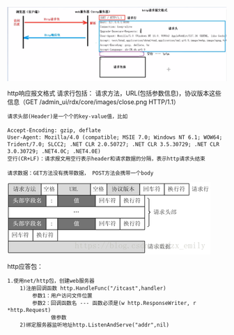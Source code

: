 ![img.png](img/http报文格式0.png)


http响应报文格式
    请求行包括： 请求方法，URL(包括参数信息)，协议版本这些信息（GET /admin_ui/rdx/core/images/close.png HTTP/1.1）
    
    请求头部(Header)是一个个的key-value值，比如
    
    Accept-Encoding: gzip, deflate
    User-Agent: Mozilla/4.0 (compatible; MSIE 7.0; Windows NT 6.1; WOW64; Trident/7.0; SLCC2; .NET CLR 2.0.50727; .NET CLR 3.5.30729; .NET CLR 3.0.30729; .NET4.0C; .NET4.0E)
    空行(CR+LF)：请求报文用空行表示header和请求数据的分隔，表示http请求头结束
    
    请求数据：GET方法没有携带数据， POST方法会携带一个body

![img_2.png](img/http报文格式.png)

http应答包：
    
    1.使用net/http包，创建web服务器
        1)注册回调函数 http.HandleFunc("/itcast",handler)
            参数1：用户访问文件位置
            参数2：回调函数名 --- 函数必须是(w http.ResponseWriter, r *http.Request) 
                  做参数  
        2)绑定服务器监听地址http.ListenAndServe("addr",nil)